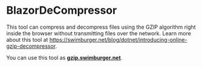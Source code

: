 # BlazorDeCompressor

This tool can compress and decompress files using the GZIP algorithm right inside the browser without transmitting files over the network.
Learn more about this tool at https://swimburger.net/blog/dotnet/introducing-online-gzip-decompressor.   
   
You can use this tool as **[gzip.swimburger.net](https://gzip.swimburger.net)**.
